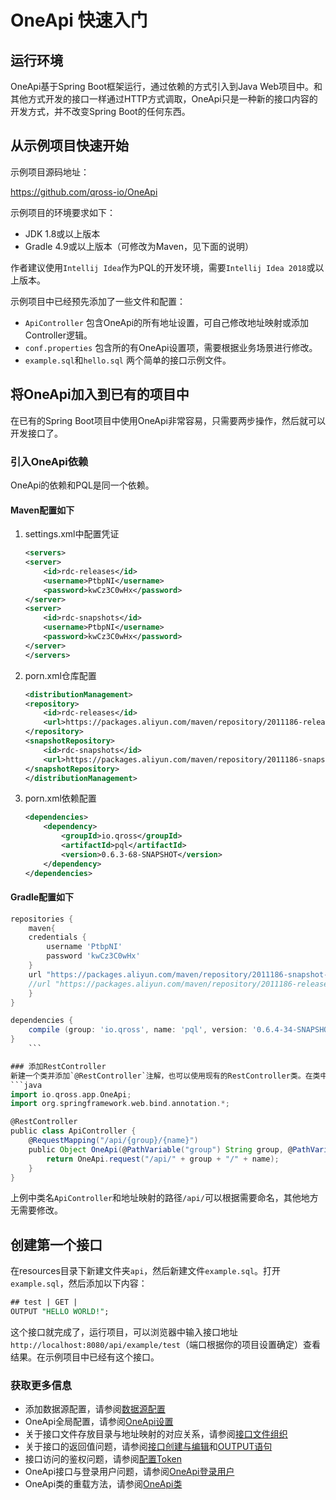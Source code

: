 # OneApi 快速入门

## 运行环境
OneApi基于Spring Boot框架运行，通过依赖的方式引入到Java Web项目中。和其他方式开发的接口一样通过HTTP方式调取，OneApi只是一种新的接口内容的开发方式，并不改变Spring Boot的任何东西。

## 从示例项目快速开始

示例项目源码地址：

<https://github.com/qross-io/OneApi>

示例项目的环境要求如下：

* JDK 1.8或以上版本
* Gradle 4.9或以上版本（可修改为Maven，见下面的说明）

作者建议使用`Intellij Idea`作为PQL的开发环境，需要`Intellij Idea 2018`或以上版本。

示例项目中已经预先添加了一些文件和配置：

* `ApiController` 包含OneApi的所有地址设置，可自己修改地址映射或添加Controller逻辑。
* `conf.properties` 包含所的有OneApi设置项，需要根据业务场景进行修改。
* `example.sql`和`hello.sql` 两个简单的接口示例文件。

## 将OneApi加入到已有的项目中
在已有的Spring Boot项目中使用OneApi非常容易，只需要两步操作，然后就可以开发接口了。

### 引入OneApi依赖
OneApi的依赖和PQL是同一个依赖。

#### Maven配置如下

1. settings.xml中配置凭证
    ```xml
    <servers>
    <server>
        <id>rdc-releases</id>
        <username>PtbpNI</username>
        <password>kwCz3C0wHx</password>
    </server>
    <server>
        <id>rdc-snapshots</id>
        <username>PtbpNI</username>
        <password>kwCz3C0wHx</password>
    </server>
    </servers>
    ```
2. porn.xml仓库配置
    ```xml
    <distributionManagement>
    <repository>
        <id>rdc-releases</id>
        <url>https://packages.aliyun.com/maven/repository/2011186-release-Aa5YmC/</url>
    </repository>
    <snapshotRepository>
        <id>rdc-snapshots</id>
        <url>https://packages.aliyun.com/maven/repository/2011186-snapshot-FSoDsK/</url>
    </snapshotRepository>
    </distributionManagement>
    ```
3. porn.xml依赖配置
    ```xml
    <dependencies>
        <dependency>
            <groupId>io.qross</groupId>
            <artifactId>pql</artifactId>
            <version>0.6.3-68-SNAPSHOT</version>
        </dependency> 
    </dependencies>
    ```

#### Gradle配置如下
```groovy
repositories {
    maven{
    credentials {
        username 'PtbpNI'
        password 'kwCz3C0wHx'
    }
    url "https://packages.aliyun.com/maven/repository/2011186-snapshot-FSoDsK/"
    //url "https://packages.aliyun.com/maven/repository/2011186-release-Aa5YmC/"
    }
}

dependencies {
    compile (group: 'io.qross', name: 'pql', version: '0.6.4-34-SNAPSHOT')
}
    ```

### 添加RestController
新建一个类并添加`@RestController`注解，也可以使用现有的RestController类。在类中添加一个方法：
```java
import io.qross.app.OneApi;
import org.springframework.web.bind.annotation.*;

@RestController
public class ApiController {
    @RequestMapping("/api/{group}/{name}")
    public Object OneApi(@PathVariable("group") String group, @PathVariable("name") String name) {
        return OneApi.request("/api/" + group + "/" + name);
    }
}
```
上例中类名`ApiController`和地址映射的路径`/api/`可以根据需要命名，其他地方无需要修改。

## 创建第一个接口
在resources目录下新建文件夹`api`，然后新建文件`example.sql`。打开`example.sql`，然后添加以下内容：
```sql
## test | GET |
OUTPUT "HELLO WORLD!";
```
这个接口就完成了，运行项目，可以浏览器中输入接口地址`http://localhost:8080/api/example/test`（端口根据你的项目设置确定）查看结果。在示例项目中已经有这个接口。


### 获取更多信息
* 添加数据源配置，请参阅[数据源配置](/pql/properties.md)
* OneApi全局配置，请参阅[OneApi设置](/oneapi/setup.md)
* 关于接口文件存放目录与地址映射的对应关系，请参阅[接口文件组织](/oneapi/file.md)
* 关于接口的返回值问题，请参阅[接口创建与编辑](/oneapi/edit.md)和[OUTPUT语句](/pql/output.md)
* 接口访问的鉴权问题，请参阅[配置Token](/oneapi/token.md)
* OneApi接口与登录用户问题，请参阅[OneApi登录用户](/oneapi/signin.md)
* OneApi类的重载方法，请参阅[OneApi类](/pql/class.md)